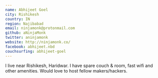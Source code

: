 ```yaml
---
name: Abhijeet Goel
city: Rishikesh
country: IN
region: Najibabad
email: ninjamonk@protonmail.com
github: aNinjaMonk
twitter: aninjamonk
website: http://ninjamonk.co/
facebook: abhijeet.nbd
couchsurfing: abhijeet-goel
---
```


I live near Rishikesh, Haridwar. I have spare couch & room, fast wifi and other amenities. 
Would love to host fellow makers/hackers. 
